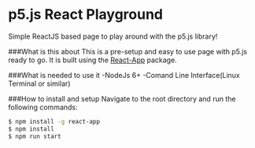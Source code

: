 # p5.js React Playground
 Simple ReactJS based page to play around with the p5.js library!

 

###What is this about
  This is a pre-setup and easy to use page with p5.js ready to go. It is built using the <a href="https://github.com/kriasoft/react-app">React-App<a> package.



###What is needed to use it
  -NodeJs 6+
  -Comand Line Interface(Linux Terminal or similar)



###How to install and setup
  Navigate to the root directory and run the following commands:
  ```sh
  $ npm install -g react-app
  $ npm install
  $ npm run start
  ```

